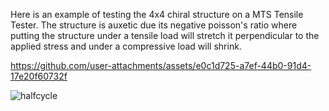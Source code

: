 Here is an example of testing the 4x4 chiral structure on a MTS Tensile Tester.
The structure is auxetic due its negative poisson's ratio where putting the structure under a tensile load will stretch it perpendicular to the applied stress and under a compressive load will shrink.


https://github.com/user-attachments/assets/e0c1d725-a7ef-44b0-91d4-17e20f60732f

![halfcycle](https://github.com/user-attachments/assets/60c900e0-859d-47ea-a809-f9c9db1fc14f)
